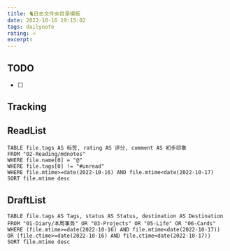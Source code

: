 ```yaml
---
title: 🐈日志文件夹目录模板
date: 2022-10-16 19:15:02
tags: dailynote
rating: ⭐️
excerpt: 
---
```

## TODO
- [ ] 

## Tracking


## ReadList 
<!--此处显示今日已阅读文献-->
```dataview
TABLE file.tags AS 标签, rating AS 评分, comment AS 初步印象
FROM "02-Reading/mdnotes"
WHERE file.name[0] = "@"
WHERE file.tags[0] != "#unread"
WHERE file.mtime>=date(2022-10-16) AND file.mtime<date(2022-10-17)
SORT file.mtime desc
```

## DraftList
<!--此处显示今日新增或修改的草稿或其它非文献笔记文件-->

```dataview
TABLE file.tags AS Tags, status AS Status, destination AS Destination
FROM "01-Diary/本周事务" OR "03-Projects" OR "05-Life" OR "06-Cards"
WHERE (file.mtime>=date(2022-10-16) AND file.mtime<date(2022-10-17)) OR (file.ctime>=date(2022-10-16) AND file.ctime<date(2022-10-17))
SORT file.mtime desc
```